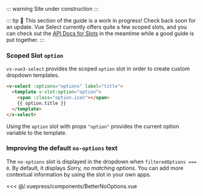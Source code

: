 ::: warning
Site under construction
:::

::: tip 🚧 This section of the guide is a work in progress! Check back soon for
an update. Vue Select currently offers quite a few scoped slots, and you can
check out the [API Docs for Slots](../api/slots.md) in the meantime while a good
guide is put together. :::

### Scoped Slot `option`

`vs-vue3-select` provides the scoped `option` slot in order to create custom dropdown
templates.

```html
<v-select :options="options" label="title">
  <template v-slot:option="option">
    <span :class="option.icon"></span>
    {{ option.title }}
  </template>
</v-select>
```

Using the `option` slot with props `"option"` provides the current option
variable to the template.

<CodePen url="NXBwYG" height="500"/>

### Improving the default `no-options` text

The `no-options` slot is displayed in the dropdown when `filteredOptions === 0`.
By default, it displays _Sorry, no matching options_. You can add more
contextual information by using the slot in your own apps.

<BetterNoOptions />

<<< @/.vuepress/components/BetterNoOptions.vue
